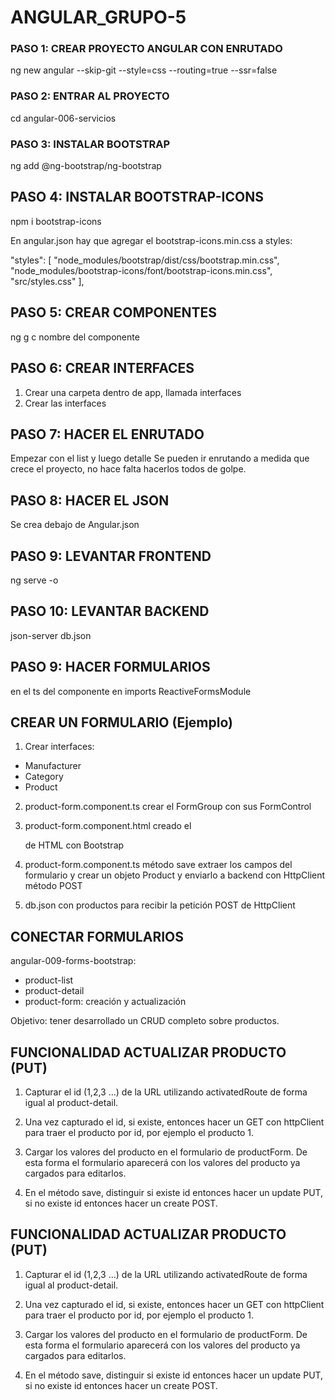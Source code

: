 # ANGULAR_GRUPO-5 

### PASO 1: CREAR PROYECTO ANGULAR CON ENRUTADO

ng new angular --skip-git --style=css --routing=true --ssr=false

### PASO 2: ENTRAR AL PROYECTO

cd angular-006-servicios

### PASO 3: INSTALAR BOOTSTRAP

ng add @ng-bootstrap/ng-bootstrap

## PASO 4: INSTALAR BOOTSTRAP-ICONS

npm i bootstrap-icons

En angular.json hay que agregar el bootstrap-icons.min.css a styles:

 "styles": [
              "node_modules/bootstrap/dist/css/bootstrap.min.css",
              "node_modules/bootstrap-icons/font/bootstrap-icons.min.css",
              "src/styles.css"
            ],


## PASO 5: CREAR COMPONENTES

ng g c nombre del componente

## PASO 6: CREAR INTERFACES

1. Crear una carpeta dentro de app, llamada interfaces
2. Crear las interfaces

## PASO 7: HACER EL ENRUTADO

Empezar con el list y luego detalle
Se pueden ir enrutando a medida que crece el proyecto, 
no hace falta hacerlos todos de golpe.

## PASO 8: HACER EL JSON

Se crea debajo de Angular.json

## PASO 9: LEVANTAR FRONTEND

ng serve -o

## PASO 10: LEVANTAR BACKEND

json-server db.json

## PASO 9: HACER FORMULARIOS

en el ts del componente en imports
ReactiveFormsModule

## CREAR UN FORMULARIO (Ejemplo)

1. Crear interfaces:

* Manufacturer
* Category
* Product

2. product-form.component.ts crear el FormGroup con sus FormControl

3. product-form.component.html creado el <form> de HTML con Bootstrap

4. product-form.component.ts método save extraer los campos del formulario y crear un objeto Product y enviarlo a backend con HttpClient método POST

5. db.json con productos para recibir la petición POST de HttpClient


## CONECTAR FORMULARIOS

angular-009-forms-bootstrap:

* product-list
* product-detail
* product-form: creación y actualización

Objetivo: tener desarrollado un CRUD completo sobre productos.

## FUNCIONALIDAD ACTUALIZAR PRODUCTO (PUT)

1. Capturar el id (1,2,3 ...) de la URL utilizando activatedRoute de forma igual al product-detail.

2. Una vez capturado el id, si existe, entonces hacer un GET con httpClient para traer el producto por id, por ejemplo el producto 1.

3. Cargar los valores del producto en el formulario de productForm. De esta forma el formulario aparecerá con los valores del producto ya cargados para editarlos.

4. En el método save, distinguir si existe id entonces hacer un update PUT, si no existe id entonces hacer un create POST.

## FUNCIONALIDAD ACTUALIZAR PRODUCTO (PUT)

1. Capturar el id (1,2,3 ...) de la URL utilizando activatedRoute de forma igual al product-detail.

2. Una vez capturado el id, si existe, entonces hacer un GET con httpClient para traer el producto por id, por ejemplo el producto 1.

3. Cargar los valores del producto en el formulario de productForm. De esta forma el formulario aparecerá con los valores del producto ya cargados para editarlos.

4. En el método save, distinguir si existe id entonces hacer un update PUT, si no existe id entonces hacer un create POST.

